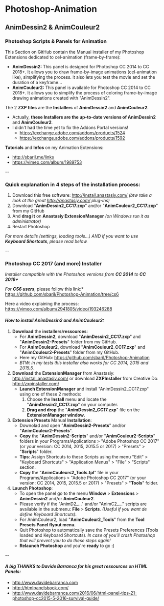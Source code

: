 # Photoshop-Animation
## AnimDessin2 & AnimCouleur2



### Photoshop Scripts & Panels for Animation
This Section on GitHub contain the Manual installer of my Photoshop Extensions dedicated to cel-animation (frame-by-frame):
* **AnimDessin2:** This panel is designed for Photoshop CC 2014 to CC 2018+. It allows you to draw frame-by-image animations (cel-animation like), simplifying the process. it also lets you test the movie and set the duration of a keyframe…
* **AnimCouleur2:** This panel is available for Photoshop CC 2014 to CC 2018+. It allows you to simplify the process of coloring frame-by-image drawing animations created with "AnimDessin2".

The 2 **ZXP files** are the **Installers** of **AnimDessin2** and **AnimCouleur2**.
* Actually, **these Installers are the up-to-date versions of AnimDessin2** and **AnimCouleur2**.
* I didn't had the time yet to fix the Addons Portal versions!
	* https://exchange.adobe.com/addons/products/1524
	* https://exchange.adobe.com/addons/products/1592

**Tutorials** and **Infos** on my Animation Extensions: 
* http://sbaril.me/links
* https://vimeo.com/album/1989753

--

### Quick explanation in 4 steps of the installation process:
1. Download this free software: http://install.anastasiy.com/ *(btw take a look at the great http://anastasiy.com/ plug-ins)*
2. Download "**AnimDessin2_CC17.zxp**" and/or "**AnimCouleur2_CC17.zxp**" from my GitHub
3. And **drag it** on **Anastasiy ExtensionManager** *(on Windows run it as administrator)*
4. Restart Photoshop 

*For more details (settings, loading tools…) AND if you want to use **Keyboard Shortcuts**, please read below.*


--
### Photoshop CC 2017 (and more) Installer 
*Installer compatible with the Photoshop versions from* ***CC 2014*** *to* ***CC 2019+***

*For* ***CS6 users***, please follow this link:* https://github.com/sbaril/Photoshop-Animation/tree/cs6

Here a video explaining the process: https://vimeo.com/album/2941805/video/193246288

#### *How to install AnimDessin2 and AnimCouleur2:*
1.  **Download** the **installers**/**ressources**:
	* For **AnimDessin2**, download "**AnimDessin2_CC17.zxp**" and "**AnimDessin2-Presets**" folder from my GitHub. 
	* For **AnimCouleur2**, download "**AnimCouleur2_CC17.zxp**" and "**AnimCouleur2-Presets**" folder from my GitHub.
	* Here my GitHub: https://github.com/sbaril/Photoshop-Animation
	* *BTW: in my tests this installer also works for CC 2014, 2015 and 2015.5.*
2.  **Download** the **ExtensionManager** from Anastasiy:
http://install.anastasiy.com/ or download **ZXPInstaller** from Creative Do: http://zxpinstaller.com/
	* **Launch ExtensionManager** and install "AnimDessin2_CC17.zxp" using one of these 2 methods:
		1. Choose the **Install** menu and locate the "**AnimDessin2_CC17.zxp**" on your computer.
		2. **Drag and drop** the "**AnimDessin2_CC17.zxp**" file on the **ExtensionManager window**.
3. **Extension Presets** Manual **Installation**:
	* Downolad and open "**AnimDessin2-Presets**" and/or "**AnimCouleur2-Presets**".
	* **Copy** the "**AnimDessin2-Scripts**" and/or "**AnimCouleur2-Scripts**" folders in your Programs/Applications > "Adobe Photoshop CC 2017" (or your version: CC 2014, 2015, 2015.5 or 2017) > "Presets" > "**Scripts**" folder.
	* **Tips**: Assign Shortcuts to these Scripts using the menu "Edit" > "Keyboard Shortcuts" > "Application Menus" > "File" > "Scripts" section.
	* **Copy** the "**AnimCouleurs2_Tools.tpl**" file in your Programs/Applications > "Adobe Photoshop CC 2017" (or your version: CC 2014, 2015, 2015.5 or 2017) > "Presets" > "**Tools**" folder.
4. **Launch Photoshop**:
	* To open the panel go to the menu **Window** > **Extensions** > **AnimDessin2** and/or **AnimCouleur2**.
	* Please verify if the "AnimD2_…" and/or "AnimC2_…" scripts are available in the submenu: **File** > **Scripts**. *(Useful if you want de define Keyboard Shortcuts).* 
	* For AnimCouleur2, load "**AnimCouleur2_Tools**" from the **Tool Presets Panel flyout menu**.
	* Quit Photoshop to automatically save the Presets Preferences (Tools loaded and Keyboard Shortcuts). *In case of you'll crash Photoshop that will prevent you to do these steps again!* 
	* **Relaunch Photoshop** and you're **ready** to go :)


--	

#### *A big THANKS to Davide Barranca for his great ressources on HTML Panels:*
* http://www.davidebarranca.com
* http://htmlpanelsbook.com/
* http://www.davidebarranca.com/2016/06/html-panel-tips-21-photoshop-cc2015-5-2016-survival-guide/
